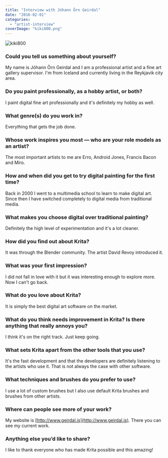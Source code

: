 ```yaml
---
title: "Interview with Jóhann Örn Geirdal"
date: "2016-02-01"
categories: 
  - "artist-interview"
coverImage: "kiki800.png"
---
```


![kiki800](/images/posts/2016/kiki800.png)

### Could you tell us something about yourself?

My name is Jóhann Örn Geirdal and I am a professional artist and a fine art gallery supervisor. I'm from Iceland and currently living in the Reykjavik city area.

### Do you paint professionally, as a hobby artist, or both?

I paint digital fine art professionally and it's definitely my hobby as well.

### What genre(s) do you work in?

Everything that gets the job done.

### Whose work inspires you most — who are your role models as an artist?

The most important artists to me are Erro, Android Jones, Francis Bacon and Miro.

### How and when did you get to try digital painting for the first time?

Back in 2000 I went to a multimedia school to learn to make digital art. Since then I have switched completely to digital media from traditional media.

### What makes you choose digital over traditional painting?

Definitely the high level of experimentation and it's a lot cleaner.

### How did you find out about Krita?

It was through the Blender community. The artist David Revoy introduced it.

### What was your first impression?

I did not fall in love with it but it was interesting enough to explore more. Now I can't go back.

### What do you love about Krita?

It is simply the best digital art software on the market.

### What do you think needs improvement in Krita? Is there anything that really annoys you?

I think it's on the right track. Just keep going.

### What sets Krita apart from the other tools that you use?

It's the fast development and that the developers are definitely listening to the artists who use it. That is not always the case with other software.

### What techniques and brushes do you prefer to use?

I use a lot of custom brushes but I also use default Krita brushes and brushes from other artists.

### Where can people see more of your work?

My website is [http://www.geirdal.is](http://www.geirdal.is). There you can see my current work.

### Anything else you’d like to share?

I like to thank everyone who has made Krita possible and this amazing!

